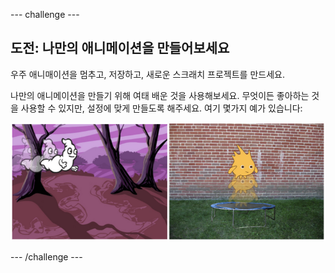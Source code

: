 \--- challenge \---

## 도전: 나만의 애니메이션을 만들어보세요

우주 애니매이션을 멈추고, 저장하고, 새로운 스크래치 프로젝트를 만드세요.

나만의 애니메이션을 만들기 위해 여태 배운 것을 사용해보세요. 무엇이든 좋아하는 것을 사용할 수 있지만, 설정에 맞게 만들도록 해주세요. 여기 몇가지 예가 있습니다:

![스크린샷](images/space-egs.png)

\--- /challenge \---